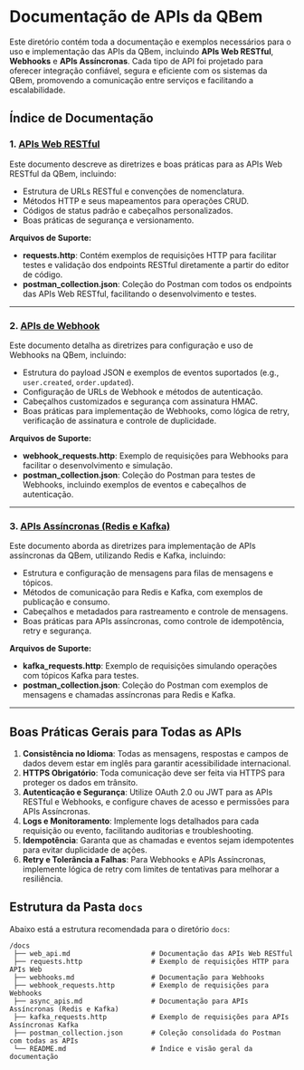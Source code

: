 # Documentação de APIs da QBem

Este diretório contém toda a documentação e exemplos necessários para o uso e implementação das APIs da QBem, incluindo **APIs Web RESTful**, **Webhooks** e **APIs Assíncronas**. Cada tipo de API foi projetado para oferecer integração confiável, segura e eficiente com os sistemas da QBem, promovendo a comunicação entre serviços e facilitando a escalabilidade.

## Índice de Documentação

### 1. [APIs Web RESTful](web_apis.md)

Este documento descreve as diretrizes e boas práticas para as APIs Web RESTful da QBem, incluindo:
- Estrutura de URLs RESTful e convenções de nomenclatura.
- Métodos HTTP e seus mapeamentos para operações CRUD.
- Códigos de status padrão e cabeçalhos personalizados.
- Boas práticas de segurança e versionamento.

**Arquivos de Suporte:**
- **requests.http**: Contém exemplos de requisições HTTP para facilitar testes e validação dos endpoints RESTful diretamente a partir do editor de código.
- **postman_collection.json**: Coleção do Postman com todos os endpoints das APIs Web RESTful, facilitando o desenvolvimento e testes.

---

### 2. [APIs de Webhook](webhooks.md)

Este documento detalha as diretrizes para configuração e uso de Webhooks na QBem, incluindo:
- Estrutura do payload JSON e exemplos de eventos suportados (e.g., `user.created`, `order.updated`).
- Configuração de URLs de Webhook e métodos de autenticação.
- Cabeçalhos customizados e segurança com assinatura HMAC.
- Boas práticas para implementação de Webhooks, como lógica de retry, verificação de assinatura e controle de duplicidade.

**Arquivos de Suporte:**
- **webhook_requests.http**: Exemplo de requisições para Webhooks para facilitar o desenvolvimento e simulação.
- **postman_collection.json**: Coleção do Postman para testes de Webhooks, incluindo exemplos de eventos e cabeçalhos de autenticação.

---

### 3. [APIs Assíncronas (Redis e Kafka)](async_apis.md)

Este documento aborda as diretrizes para implementação de APIs assíncronas da QBem, utilizando Redis e Kafka, incluindo:
- Estrutura e configuração de mensagens para filas de mensagens e tópicos.
- Métodos de comunicação para Redis e Kafka, com exemplos de publicação e consumo.
- Cabeçalhos e metadados para rastreamento e controle de mensagens.
- Boas práticas para APIs assíncronas, como controle de idempotência, retry e segurança.

**Arquivos de Suporte:**
- **kafka_requests.http**: Exemplo de requisições simulando operações com tópicos Kafka para testes.
- **postman_collection.json**: Coleção do Postman com exemplos de mensagens e chamadas assíncronas para Redis e Kafka.

---

## Boas Práticas Gerais para Todas as APIs

1. **Consistência no Idioma**: Todas as mensagens, respostas e campos de dados devem estar em inglês para garantir acessibilidade internacional.
2. **HTTPS Obrigatório**: Toda comunicação deve ser feita via HTTPS para proteger os dados em trânsito.
3. **Autenticação e Segurança**: Utilize OAuth 2.0 ou JWT para as APIs RESTful e Webhooks, e configure chaves de acesso e permissões para APIs Assíncronas.
4. **Logs e Monitoramento**: Implemente logs detalhados para cada requisição ou evento, facilitando auditorias e troubleshooting.
5. **Idempotência**: Garanta que as chamadas e eventos sejam idempotentes para evitar duplicidade de ações.
6. **Retry e Tolerância a Falhas**: Para Webhooks e APIs Assíncronas, implemente lógica de retry com limites de tentativas para melhorar a resiliência.

## Estrutura da Pasta `docs`

Abaixo está a estrutura recomendada para o diretório `docs`:

```
/docs
 ├── web_api.md                    # Documentação das APIs Web RESTful
 ├── requests.http                 # Exemplo de requisições HTTP para APIs Web
 ├── webhooks.md                   # Documentação para Webhooks
 ├── webhook_requests.http         # Exemplo de requisições para Webhooks
 ├── async_apis.md                 # Documentação para APIs Assíncronas (Redis e Kafka)
 ├── kafka_requests.http           # Exemplo de requisições para APIs Assíncronas Kafka
 ├── postman_collection.json       # Coleção consolidada do Postman com todas as APIs
 └── README.md                     # Índice e visão geral da documentação
```